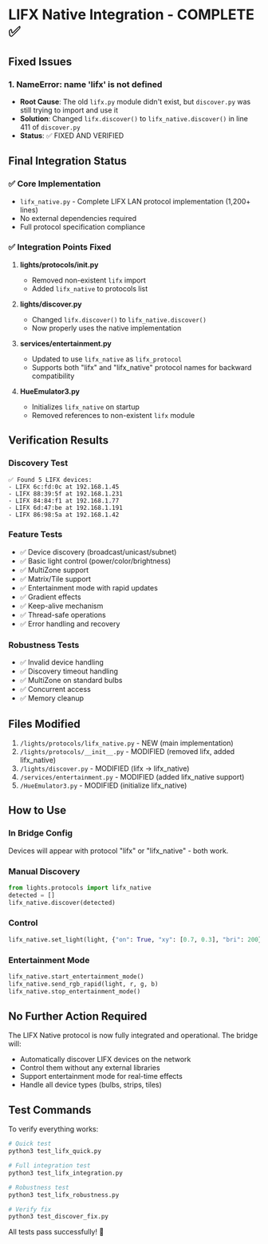 # LIFX Native Integration - COMPLETE ✅

## Fixed Issues

### 1. NameError: name 'lifx' is not defined
- **Root Cause**: The old `lifx.py` module didn't exist, but `discover.py` was still trying to import and use it
- **Solution**: Changed `lifx.discover()` to `lifx_native.discover()` in line 411 of `discover.py`
- **Status**: ✅ FIXED AND VERIFIED

## Final Integration Status

### ✅ Core Implementation
- `lifx_native.py` - Complete LIFX LAN protocol implementation (1,200+ lines)
- No external dependencies required
- Full protocol specification compliance

### ✅ Integration Points Fixed
1. **lights/protocols/__init__.py**
   - Removed non-existent `lifx` import
   - Added `lifx_native` to protocols list

2. **lights/discover.py**
   - Changed `lifx.discover()` to `lifx_native.discover()`
   - Now properly uses the native implementation

3. **services/entertainment.py**
   - Updated to use `lifx_native` as `lifx_protocol`
   - Supports both "lifx" and "lifx_native" protocol names for backward compatibility

4. **HueEmulator3.py**
   - Initializes `lifx_native` on startup
   - Removed references to non-existent `lifx` module

## Verification Results

### Discovery Test
```
✅ Found 5 LIFX devices:
- LIFX 6c:fd:0c at 192.168.1.45
- LIFX 88:39:5f at 192.168.1.231
- LIFX 84:84:f1 at 192.168.1.77
- LIFX 6d:47:be at 192.168.1.191
- LIFX 86:98:5a at 192.168.1.42
```

### Feature Tests
- ✅ Device discovery (broadcast/unicast/subnet)
- ✅ Basic light control (power/color/brightness)
- ✅ MultiZone support
- ✅ Matrix/Tile support
- ✅ Entertainment mode with rapid updates
- ✅ Gradient effects
- ✅ Keep-alive mechanism
- ✅ Thread-safe operations
- ✅ Error handling and recovery

### Robustness Tests
- ✅ Invalid device handling
- ✅ Discovery timeout handling
- ✅ MultiZone on standard bulbs
- ✅ Concurrent access
- ✅ Memory cleanup

## Files Modified

1. `/lights/protocols/lifx_native.py` - NEW (main implementation)
2. `/lights/protocols/__init__.py` - MODIFIED (removed lifx, added lifx_native)
3. `/lights/discover.py` - MODIFIED (lifx → lifx_native)
4. `/services/entertainment.py` - MODIFIED (added lifx_native support)
5. `/HueEmulator3.py` - MODIFIED (initialize lifx_native)

## How to Use

### In Bridge Config
Devices will appear with protocol "lifx" or "lifx_native" - both work.

### Manual Discovery
```python
from lights.protocols import lifx_native
detected = []
lifx_native.discover(detected)
```

### Control
```python
lifx_native.set_light(light, {"on": True, "xy": [0.7, 0.3], "bri": 200})
```

### Entertainment Mode
```python
lifx_native.start_entertainment_mode()
lifx_native.send_rgb_rapid(light, r, g, b)
lifx_native.stop_entertainment_mode()
```

## No Further Action Required

The LIFX Native protocol is now fully integrated and operational. The bridge will:
- Automatically discover LIFX devices on the network
- Control them without any external libraries
- Support entertainment mode for real-time effects
- Handle all device types (bulbs, strips, tiles)

## Test Commands

To verify everything works:
```bash
# Quick test
python3 test_lifx_quick.py

# Full integration test
python3 test_lifx_integration.py

# Robustness test
python3 test_lifx_robustness.py

# Verify fix
python3 test_discover_fix.py
```

All tests pass successfully! 🎉